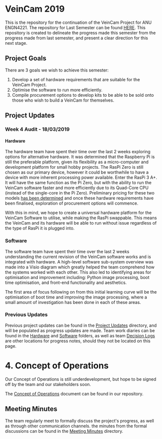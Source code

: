 # VeinCam 2019

This is the repository for the continuation of the VeinCam Project for ANU ENGN4221. The repository for Last Semester can be found [HERE](https://www.github.com/chrisbodger/veincam). This repository is created to delineate the progress made this semester from the progress made from last semester, and present a clear direction for this next stage.

## Project Goals
There are 3 goals we wish to achieve this semester:

1. Develop a set of hardware requirements that are suitable for the VeinCam Project.
2. Optimise the software to run more efficiently.
3. Compile procurement options to develop kits to be able to be sold onto those who wish to build a VeinCam for themselves.

## Project Updates
### Week 4 Audit - 18/03/2019
#### Hardware
The hardware team have spent their time over the last 2 weeks exploring options for alternative hardware. It was determined that the Raspberry Pi is still the preferable platform, given its flexibility as a micro-computer and development platform for small hobby projects. The RasPi Zero is still chosen as our primary device, however it could be worthwhile to have a device with more inherent processing power available. Enter the RasPi 3 A+. It will have the same function as the Pi Zero, but with the ability to run the VeinCam software faster and more efficiently due to its Quad-Core CPU (instead of the single-core in the Pi Zero). Preliminary pricing for these two models [has been determined](/Hardware/Estimated%20Financials.xlsx) and once these hardware requirements have been finalised, exploration of procurement options will commence.   

With this in mind, we hope to create a universal hardware platform for the VeinCam Software to utilise, while making the RasPi swappable. This means the VeinCam and its hardware will be able to run without issue regardless of the type of RasPi it is plugged into.

### Software
The software team have spent their time over the last 2 weeks understanding the current revision of the VeinCam software works and is integrated with hardware. A high-level software sub-system overview was made into a Visio diagram which greatly helped the team comprehend how the systems worked with each other. This also led to identifying areas for optimisation and improvement including: Python image processing, boot time optimisation, and front-end functionality and aesthetics.

The first area of focus following on from this initial learning curve will be the optimisation of boot time and improving the image processing, where a small amount of investigation has been done in each of these areas.

### Previous Updates
Previous project updates can be found in the [Project Updates](Administration/project-updates) directory, and will be populated as progress updates are made. Team work diaries can be found in the [Hardware](/Hardware/HardwareDiary.md) and [Software](/Software/SoftwareDiary.md) folders, as well as team [Decision Logs](/Administration/Project/Decision-Log.md) are other locations for progress notes, should they not be located on this page.

# 4. Concept of Operations
Our Concept of Operations is still underdevelopment, but hope to be signed off by the team and our stakeholders soon.

The [Concept of Operations](Administration/Project/CONOPS.md) document can be found in our repository.

## Meeting Minutes
The team regularly meet to formally discuss the project's progress, as well as through other communication channels. the minutes from the formal discussions can be found in the [Meeting Minutes](Administration/meeting-minutes/) directory.
